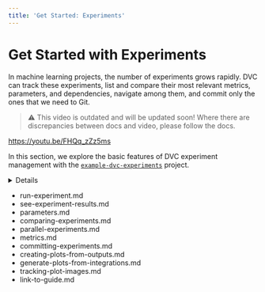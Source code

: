 ```yaml
---
title: 'Get Started: Experiments'
---
```


# Get Started with Experiments

In machine learning projects, the number of <abbr>experiments</abbr> grows
rapidly. DVC can track these experiments, list and compare their most relevant
metrics, parameters, and dependencies, navigate among them, and commit only the
ones that we need to Git.

> ⚠️ This video is outdated and will be updated soon! Where there are
> discrepancies between docs and video, please follow the docs.

https://youtu.be/FHQq_zZz5ms

In this section, we explore the basic features of DVC experiment management with
the [`example-dvc-experiments`][ede] project.

[ede]: https://github.com/iterative/example-dvc-experiments

<details>

## ⚙️ Initializing a project with DVC experiments

If you already have a DVC project, that's great. You can start to use `dvc exp`
commands right away to run experiments in your project. (See the [User Guide]
for detailed information.) Here, we briefly discuss how to structure an ML
project with DVC experiments using `dvc exp init`.

[user guide]: /doc/user-guide/experiment-management/experiments-overview

A typical machine learning project has data, a set of scripts that train a
model, a bunch of hyperparameters that tune training and models, and outputs
metrics and plots to evaluate the models. `dvc exp init` has sane defaults about
the names of these elements to initialize a project:

```dvc
$ dvc exp init python src/train.py
```

Here, `python src/train.py` specifies how you run experiments. It could be any
other command.

If your project uses different names for them, you can set directories for
source code (default: `src/`), data (`data/`), models (`models/`), plots
(`plots/`), and files for hyperparameters (`params.yaml`), metrics
(`metrics.json`) with the options supplied to `dvc exp init`.

You can also set these options in a dialog format with
`dvc exp init --interactive`.

</details>

- run-experiment.md
- see-experiment-results.md
- parameters.md
- comparing-experiments.md
- parallel-experiments.md
- metrics.md
- committing-experiments.md
- creating-plots-from-outputs.md
- generate-plots-from-integrations.md
- tracking-plot-images.md
- link-to-guide.md
